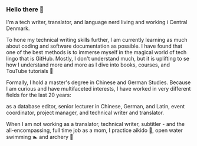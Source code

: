 ### Hello there 👋
I'm a tech writer, translator, and language nerd living and working i Central Denmark.

To hone my technical writing skills further, I am currently learning as much about coding and software documentation as possible. I have found that one of the best methods is to immerse myself in the magical world of tech lingo that is GitHub. Mostly, I don't understand much, but it is uplifting to se how I understand more and more as I dive into books, courses, and TouTube tutorials 🔭

Formally, I hold a master's degree in Chinese and German Studies. 
Because I am curious and have multifaceted interests, I have worked in very different fields for the last 20 years:

as a database editor, senior lecturer in Chinese, German, and Latin, event coordinator, project manager, and technical writer and translator. 

When I am not working as a translator, technical writer, subtitler - and the all-encompassing, full time job as a mom, I practice aikido 🥋, open water swimming :swimmer: and archery :dart:



